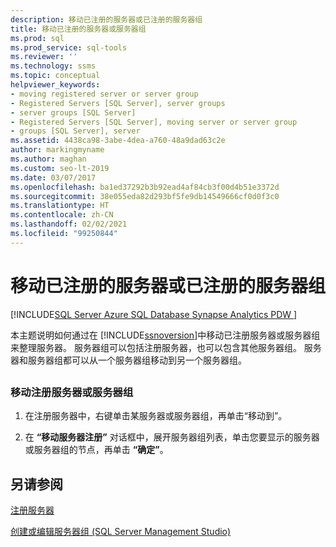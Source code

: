 ```yaml
---
description: 移动已注册的服务器或已注册的服务器组
title: 移动已注册的服务器或服务器组
ms.prod: sql
ms.prod_service: sql-tools
ms.reviewer: ''
ms.technology: ssms
ms.topic: conceptual
helpviewer_keywords:
- moving registered server or server group
- Registered Servers [SQL Server], server groups
- server groups [SQL Server]
- Registered Servers [SQL Server], moving server or server group
- groups [SQL Server], server
ms.assetid: 4438ca98-3abe-4dea-a760-48a9dad63c2e
author: markingmyname
ms.author: maghan
ms.custom: seo-lt-2019
ms.date: 03/07/2017
ms.openlocfilehash: ba1ed37292b3b92ead4af84cb3f00d4b51e3372d
ms.sourcegitcommit: 38e055eda82d293bf5fe9db14549666cf0d0f3c0
ms.translationtype: HT
ms.contentlocale: zh-CN
ms.lasthandoff: 02/02/2021
ms.locfileid: "99250844"
---
```

# <a name="move-a-registered-server-or-registered-server-group"></a>移动已注册的服务器或已注册的服务器组

[!INCLUDE[SQL Server Azure SQL Database Synapse Analytics PDW ](../../includes/applies-to-version/sql-asdb-asdbmi-asa-pdw.md)]

本主题说明如何通过在 [!INCLUDE[ssnoversion](../../includes/ssnoversion-md.md)]中移动已注册服务器或服务器组来整理服务器。 服务器组可以包括注册服务器，也可以包含其他服务器组。 服务器和服务器组都可以从一个服务器组移动到另一个服务器组。  

## <a name="SSMSProcedure"></a>  

### <a name="to-move-a-registered-server-or-server-group"></a>移动注册服务器或服务器组  

1. 在注册服务器中，右键单击某服务器或服务器组，再单击“移动到”。  
  
2. 在 **“移动服务器注册”** 对话框中，展开服务器组列表，单击您要显示的服务器或服务器组的节点，再单击 **“确定”**。  

## <a name="see-also"></a>另请参阅

[注册服务器](./register-servers.md)

[创建或编辑服务器组 (SQL Server Management Studio)](./create-or-edit-a-server-group-sql-server-management-studio.md)